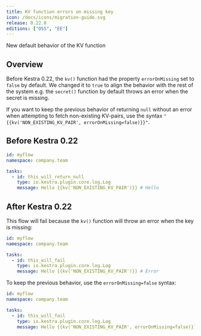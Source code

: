 ```yaml
---
title: KV function errors on missing key
icon: /docs/icons/migration-guide.svg
release: 0.22.0
editions: ["OSS", "EE"]
---
```


New default behavior of the KV function

## Overview

Before Kestra 0.22, the `kv()` function had the property `errorOnMissing` set to `false` by default. We changed it to `true` to align the behavior with the rest of the system e.g. the `secret()` function by default throws an error when the secret is missing.

If you want to keep the previous behavior of returning `null` without an error when attempting to fetch non-existing KV-pairs, use the syntax `"{{kv('NON_EXISTING_KV_PAIR', errorOnMissing=false)}}"`.

## Before Kestra 0.22

```yaml
id: myflow
namespace: company.team

tasks:
  - id: this_will_return_null
    type: io.kestra.plugin.core.log.Log
    message: Hello {{kv('NON_EXISTING_KV_PAIR')}} # Hello
```

## After Kestra 0.22

This flow will fail because the `kv()` function will throw an error when the key is missing:

```yaml
id: myflow
namespace: company.team

tasks:
  - id: this_will_fail
    type: io.kestra.plugin.core.log.Log
    message: Hello {{kv('NON_EXISTING_KV_PAIR')}} # Error
```

To keep the previous behavior, use the `errorOnMissing=false` syntax:

```yaml
id: myflow
namespace: company.team

tasks:
  - id: this_will_fail
    type: io.kestra.plugin.core.log.Log
    message: Hello {{kv('NON_EXISTING_KV_PAIR', errorOnMissing=false)}} # Hello
```